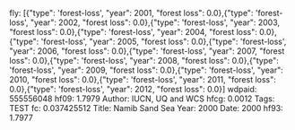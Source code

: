 fly: [{"type": 'forest-loss', "year": 2001, "forest loss": 0.0},{"type": 'forest-loss', "year": 2002, "forest loss": 0.0},{"type": 'forest-loss', "year": 2003, "forest loss": 0.0},{"type": 'forest-loss', "year": 2004, "forest loss": 0.0},{"type": 'forest-loss', "year": 2005, "forest loss": 0.0},{"type": 'forest-loss', "year": 2006, "forest loss": 0.0},{"type": 'forest-loss', "year": 2007, "forest loss": 0.0},{"type": 'forest-loss', "year": 2008, "forest loss": 0.0},{"type": 'forest-loss', "year": 2009, "forest loss": 0.0},{"type": 'forest-loss', "year": 2010, "forest loss": 0.0},{"type": 'forest-loss', "year": 2011, "forest loss": 0.0},{"type": 'forest-loss', "year": 2012, "forest loss": 0.0}]
wdpaid: 555556048
hf09: 1.7979
Author: IUCN, UQ and WCS
hfcg: 0.0012
Tags: TEST
fc: 0.037425512
Title: Namib Sand Sea
Year: 2000
Date: 2000
hf93: 1.7977
